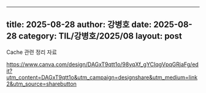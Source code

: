  ---
 title: 2025-08-28
 author: 강병호
 date: 2025-08-28
 category: TIL/강병호/2025/08
 layout: post
 ---

Cache 관련 정리 자료

https://www.canva.com/design/DAGxT9qtt1o/98yqXf_gYCIqgVpqGRjaFg/edit?utm_content=DAGxT9qtt1o&utm_campaign=designshare&utm_medium=link2&utm_source=sharebutton

